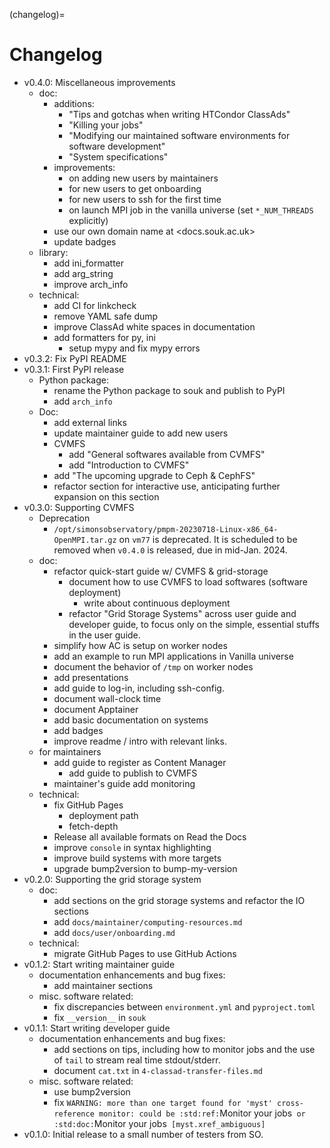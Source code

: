 (changelog)=
# Changelog

- v0.4.0: Miscellaneous improvements
    - doc:
        - additions:
            - "Tips and gotchas when writing HTCondor ClassAds"
            - "Killing your jobs"
            - "Modifying our maintained software environments for software development"
            - "System specifications"
        - improvements:
            - on adding new users by maintainers
            - for new users to get onboarding
            - for new users to ssh for the first time
            - on launch MPI job in the vanilla universe (set `*_NUM_THREADS` explicitly)
        - use our own domain name at <docs.souk.ac.uk>
        - update badges
    - library:
        - add ini_formatter
        - add arg_string
        - improve arch_info
    - technical:
        - add CI for linkcheck
        - remove YAML safe dump
        - improve ClassAd white spaces in documentation
        - add formatters for py, ini
            - setup mypy and fix mypy errors
- v0.3.2: Fix PyPI README
- v0.3.1: First PyPI release
    - Python package:
        - rename the Python package to souk and publish to PyPI
        - add `arch_info`
    - Doc:
        - add external links
        - update maintainer guide to add new users
        - CVMFS
            - add "General softwares available from CVMFS"
            - add "Introduction to CVMFS"
        - add "The upcoming upgrade to Ceph & CephFS"
        - refactor section for interactive use, anticipating further expansion on this section
- v0.3.0: Supporting CVMFS
    - Deprecation
        - `/opt/simonsobservatory/pmpm-20230718-Linux-x86_64-OpenMPI.tar.gz` on `vm77` is deprecated. It is scheduled to be removed when `v0.4.0` is released, due in mid-Jan. 2024.
    - doc:
        - refactor quick-start guide w/ CVMFS & grid-storage
            - document how to use CVMFS to load softwares (software deployment)
                - write about continuous deployment
            - refactor "Grid Storage Systems" across user guide and developer guide, to focus only on the simple, essential stuffs in the user guide.
        - simplify how AC is setup on worker nodes
        - add an example to run MPI applications in Vanilla universe
        - document the behavior of `/tmp` on worker nodes
        - add presentations
        - add guide to log-in, including ssh-config.
        - document wall-clock time
        - document Apptainer
        - add basic documentation on systems
        - add badges
        - improve readme / intro with relevant links.
    - for maintainers
        - add guide to register as Content Manager
            - add guide to publish to CVMFS
        - maintainer's guide add monitoring
    - technical:
        - fix GitHub Pages
            - deployment path
            - fetch-depth
        - Release all available formats on Read the Docs
        - improve `console` in syntax highlighting
        - improve build systems with more targets
        - upgrade bump2version to bump-my-version
- v0.2.0: Supporting the grid storage system
    - doc:
        - add sections on the grid storage systems and refactor the IO sections
        - add `docs/maintainer/computing-resources.md`
        - add `docs/user/onboarding.md`
    - technical:
        - migrate GitHub Pages to use GitHub Actions
- v0.1.2: Start writing maintainer guide
    - documentation enhancements and bug fixes:
        - add maintainer sections
    - misc. software related:
        - fix discrepancies between `environment.yml` and `pyproject.toml`
        - fix `__version__` in `souk`
- v0.1.1: Start writing developer guide
    - documentation enhancements and bug fixes:
        - add sections on tips, including how to monitor jobs and the use of `tail` to stream real time stdout/stderr.
        - document `cat.txt` in `4-classad-transfer-files.md`
    - misc. software related:
        - use bump2version
        - fix `WARNING: more than one target found for 'myst' cross-reference monitor: could be :std:ref:`Monitor your jobs` or :std:doc:`Monitor your jobs` [myst.xref_ambiguous]`
- v0.1.0: Initial release to a small number of testers from SO.
